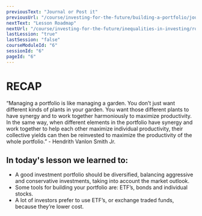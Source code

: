 ```yaml
---
previousText: "Journal or Post it"
previousUrl: "/course/investing-for-the-future/building-a-portfolio/journal-or-post-it"
nextText: "Lesson Roadmap"
nextUrl: "/course/investing-for-the-future/inequalities-in-investing/roadmap"
lastLession: "true"
lastSession: "false"
courseModuleId: "6"
sessionId: "6"
pageId: "6"
---
```



# RECAP

<sparkle-character-intro position="right" character="jen">
“Managing a portfolio is like managing a garden. You don’t just want different kinds of plants in your garden. You want those different plants to have synergy and to work together harmoniously to maximize productivity. In the same way, when different elements in the portfolio have synergy and work together to help each other maximize individual productivity, their collective yields can then be reinvested to maximize the productivity of the whole portfolio.” - Hendrith Vanlon Smith Jr.
</sparkle-character-intro>

## In today's lesson we learned to: 
- A good investment portfolio should be diversified, balancing aggressive and conservative investments, taking into account the market outlook.
- Some tools for building your portfolio are: ETF’s, bonds and individual stocks.
- A lot of investors prefer to use ETF’s, or exchange traded funds, because they’re lower cost.
